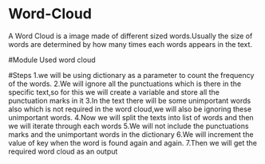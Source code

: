 # Word-Cloud
A Word Cloud is a image made of different sized words.Usually the size of words are determined by how many times each words appears in the text.

#Module Used
word cloud

#Steps
1.we will be using dictionary as a parameter to count the frequency of the words.
2.We will ignore all the punctuations which is there in the specific text,so for this we will create a variable and store all the punctuation marks in it
3.In the text there will be some unimportant words also which is not required in the word cloud,we will also be ignoring these unimportant words.
4.Now we will split the texts into list of words and then we will iterate through each words
5.We will not include the punctuations marks and the unimportant words in the dictionary
6.We will increment the value of key when the word is found again and again.
7.Then we will get the required word cloud as an output
